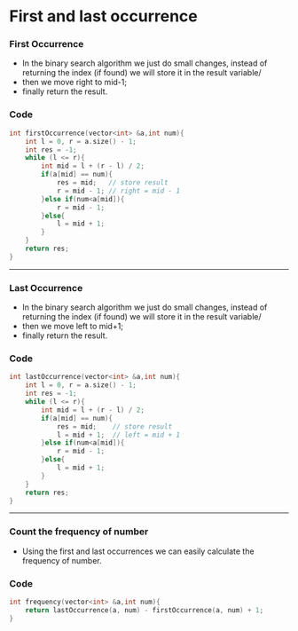 # First and last occurrence

### First Occurrence

- In the binary search algorithm we just do small changes, instead of returning the index (if found) we will store it in the result variable/
- then we move right to mid-1;
- finally return the result.

### Code

```cpp
int firstOccurrence(vector<int> &a,int num){
    int l = 0, r = a.size() - 1;
    int res = -1;
    while (l <= r){
        int mid = l + (r - l) / 2;
        if(a[mid] == num){
            res = mid;   // store result
            r = mid - 1; // right = mid - 1
        }else if(num<a[mid]){
            r = mid - 1;
        }else{
            l = mid + 1;
        }
    }
    return res;
}
```

---

### Last Occurrence

- In the binary search algorithm we just do small changes, instead of returning the index (if found) we will store it in the result variable/
- then we move left to mid+1;
- finally return the result.

### Code

```cpp
int lastOccurrence(vector<int> &a,int num){
    int l = 0, r = a.size() - 1;
    int res = -1;
    while (l <= r){
        int mid = l + (r - l) / 2;
        if(a[mid] == num){
            res = mid;    // store result
            l = mid + 1;  // left = mid + 1
        }else if(num<a[mid]){
            r = mid - 1;
        }else{
            l = mid + 1;
        }
    }
    return res;
}
```

---

### Count the frequency of number

- Using the first and last occurrences we can easily calculate the frequency of number.

### Code

```cpp
int frequency(vector<int> &a,int num){
    return lastOccurrence(a, num) - firstOccurrence(a, num) + 1;
}
```
